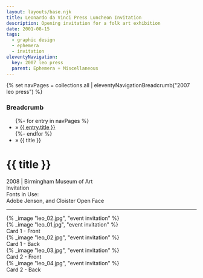 ```yaml
---
layout: layouts/base.njk
title: Leonardo da Vinci Press Luncheon Invitation
description: Opening invitation for a folk art exhibition
date: 2001-08-15
tags:
  - graphic design
  - ephemera
  - invitation
eleventyNavigation:
  key: 2007 leo press
  parent: Ephemera + Miscellaneous
---
```

{% set navPages = collections.all | eleventyNavigationBreadcrumb("2007 leo press") %}
<div class="breadcrumb">
    <h3 class="visually-hidden">Breadcrumb</h3>
	<ul class="nav">
            {%- for entry in navPages %}
		<li class="nav-item"{% if entry.url == page.url %} class="active-breadcrumb"{% endif %}> » <a href="{{ entry.url }}">{{ entry.title }}</a></li>
  	    	{%- endfor %}
	    <li class="nav-item"><active-breadcrumb>» {{ title }}</active-breadcrumb></li>
	</ul>
</div>
<div class="container">
	<div class="row"></div>
	<div class="row">
		<div class="col">
			<h1>{{ title }}</h1>
			<figcaption>2008 | Birmingham Museum of Art</figcaption>
			<figcaption>Invitation</figcaption>
			<figcaption>Fonts in Use:</br>Adobe Jenson, and Cloister Open Face</figcaption>
            <hr>
		</div>
        <div class="col-1 col-1-md col-1-lg"></div>
        <div class="col">
			{% _image "leo_02.jpg", "event invitation" %}
		</div>
        <div class="col-1 col-1-md col-1-lg"></div>
	</div>
	<div class="row">
		<div class="col-1 col-1-md col-1-lg"></div>
		<div class="col">
			{% _image "leo_01.jpg", "event invitation" %}
			<figcaption>Card 1 - Front</figcaption>
		</div>
        <div class="col">
			{% _image "leo_02.jpg", "event invitation" %}
			<figcaption>Card 1 - Back</figcaption>
		</div>
		<div class="col"></div>
        <div class="col-1 col-1-md col-1-lg"></div>
	</div>
	<div class="row">
		<div class="col-1 col-1-md col-1-lg"></div>
		<div class="col"></div>
		<div class="col">
			{% _image "leo_03.jpg", "event invitation" %}
			<figcaption>Card 2 - Front</figcaption>
		</div>
        <div class="col">
			{% _image "leo_04.jpg", "event invitation" %}
			<figcaption>Card 2 - Back</figcaption>
		</div>
        <div class="col-1 col-1-md col-1-lg"></div>
	</div>
</div>